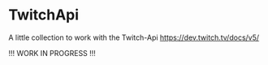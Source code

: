 # TwitchApi
A little collection to work with the Twitch-Api https://dev.twitch.tv/docs/v5/


!!! WORK IN PROGRESS !!!